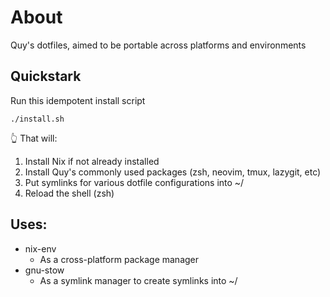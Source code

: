 # About

Quy's dotfiles, aimed to be portable across platforms and environments

## Quickstark

Run this idempotent install script
```
./install.sh
```
👆 That will:
1. Install Nix if not already installed
2. Install Quy's commonly used packages (zsh, neovim, tmux, lazygit, etc)
3. Put symlinks for various dotfile configurations into  ~/
4. Reload the shell (zsh)

## Uses:
* nix-env 
  * As a cross-platform package manager
* gnu-stow
  * As a symlink manager to create symlinks into ~/
